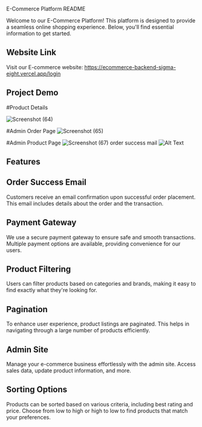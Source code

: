 E-Commerce Platform README

Welcome to our E-Commerce Platform! This platform is designed to provide a seamless online shopping experience. Below, you'll find essential information to get started.
## Website Link

Visit our E-commerce website: https://ecommerce-backend-sigma-eight.vercel.app/login
## Project Demo  

#Product Details

![Screenshot (64)](https://github.com/AbhinavSenGitHub/EcommerceFinal/assets/112618498/f89f12da-7d06-45cc-b11a-7f32faeb0944)

#Admin Order Page
![Screenshot (65)](https://github.com/AbhinavSenGitHub/EcommerceFinal/assets/112618498/898f36bf-abb4-4d2d-b1c2-b24d3b827ca2)

#Admin Product Page 
![Screenshot (67)](https://github.com/AbhinavSenGitHub/EcommerceFinal/assets/112618498/231fb0d0-7883-45da-bfef-435aa667ec33)
order success mail
![Alt Text](https://github.com/AbhinavSenGitHub/EcommerceFinal/assets/112618498/192edd4f-f7c1-4c73-841c-bd275c735cf9)

## Features

## Order Success Email
Customers receive an email confirmation upon successful order placement. This email includes details about the order and the transaction.

## Payment Gateway
We use a secure payment gateway to ensure safe and smooth transactions. Multiple payment options are available, providing convenience for our users.

## Product Filtering
Users can filter products based on categories and brands, making it easy to find exactly what they're looking for.

## Pagination
To enhance user experience, product listings are paginated. This helps in navigating through a large number of products efficiently.

## Admin Site
Manage your e-commerce business effortlessly with the admin site. Access sales data, update product information, and more.

## Sorting Options
Products can be sorted based on various criteria, including best rating and price. Choose from low to high or high to low to find products that match your preferences.
